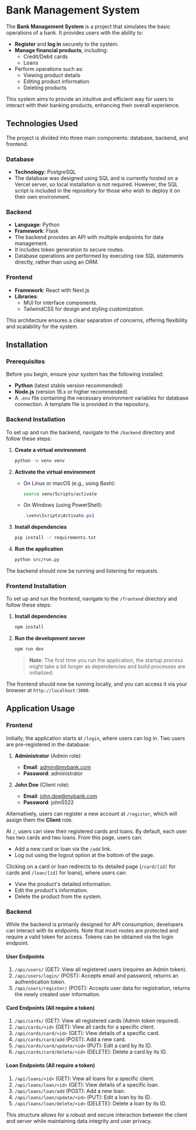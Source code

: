 # Bank Management System

The **Bank Management System** is a project that simulates the basic operations of a bank. It provides users with the ability to:

- **Register** and **log in** securely to the system.
- **Manage financial products**, including:
  - Credit/Debit cards
  - Loans
- Perform operations such as:
  - Viewing product details
  - Editing product information
  - Deleting products

This system aims to provide an intuitive and efficient way for users to interact with their banking products, enhancing their overall experience.

## Technologies Used

The project is divided into three main components: database, backend, and frontend.

### Database

- **Technology**: PostgreSQL
- The database was designed using SQL and is currently hosted on a Vercel server, so local installation is not required. However, the SQL script is included in the repository for those who wish to deploy it on their own environment.

### Backend

- **Language**: Python
- **Framework**: Flask
- The backend provides an API with multiple endpoints for data management.
- It includes token generation to secure routes.
- Database operations are performed by executing raw SQL statements directly, rather than using an ORM.

### Frontend

- **Framework**: React with Next.js
- **Libraries**:
  - MUI for interface components.
  - TailwindCSS for design and styling customization.

This architecture ensures a clear separation of concerns, offering flexibility and scalability for the system.

## Installation

### Prerequisites

Before you begin, ensure your system has the following installed:

- **Python** (latest stable version recommended)
- **Node.js** (version 16.x or higher recommended)
- A `.env` file containing the necessary environment variables for database connection. A template file is provided in the repository.

### Backend Installation

To set up and run the backend, navigate to the `/backend` directory and follow these steps:

1. **Create a virtual environment**
   ```bash
   python -m venv venv
   ```

2. **Activate the virtual environment**
   - On Linux or macOS (e.g., using Bash):
     ```bash
     source venv/Scripts/activate
     ```
   - On Windows (using PowerShell):
     ```powershell
     .\venv\Scripts\Activate.ps1
     ```

3. **Install dependencies**
   ```bash
   pip install -r requirements.txt
   ```

4. **Run the application**
   ```bash
   python src/run.py
   ```

The backend should now be running and listening for requests.

### Frontend Installation

To set up and run the frontend, navigate to the `/frontend` directory and follow these steps:

1. **Install dependencies**
   ```bash
   npm install
   ```

2. **Run the development server**
   ```bash
   npm run dev
   ```

   > **Note**: The first time you run the application, the startup process might take a bit longer as dependencies and build processes are initialized.

The frontend should now be running locally, and you can access it via your browser at `http://localhost:3000`.

## Application Usage

### Frontend

Initially, the application starts at `/login`, where users can log in. Two users are pre-registered in the database:

1. **Administrator** (Admin role):
   - **Email**: admin@mybank.com
   - **Password**: administrator

2. **John Doe** (Client role):
   - **Email**: john.doe@mybank.com
   - **Password**: john5522

Alternatively, users can register a new account at `/register`, which will assign them the **Client** role.

At `/`, users can view their registered cards and loans. By default, each user has two cards and two loans. From this page, users can:

- Add a new card or loan via the `/add` link.
- Log out using the logout option at the bottom of the page.

Clicking on a card or loan redirects to its detailed page (`/card/[id]` for cards and `/loan/[id]` for loans), where users can:

- View the product's detailed information.
- Edit the product's information.
- Delete the product from the system.

### Backend

While the backend is primarily designed for API consumption, developers can interact with its endpoints. Note that most routes are protected and require a valid token for access. Tokens can be obtained via the login endpoint.

#### User Endpoints

1. `/api/users/` (GET): View all registered users (requires an Admin token).
2. `/api/users/login/` (POST): Accepts email and password, returns an authentication token.
3. `/api/users/register/` (POST): Accepts user data for registration, returns the newly created user information.

#### Card Endpoints (All require a token)

1. `/api/cards/` (GET): View all registered cards (Admin token required).
2. `/api/cards/<id>` (GET): View all cards for a specific client.
3. `/api/cards/card/<id>` (GET): View details of a specific card.
4. `/api/cards/card/add` (POST): Add a new card.
5. `/api/cards/card/update/<id>` (PUT): Edit a card by its ID.
6. `/api/cards/card/delete/<id>` (DELETE): Delete a card by its ID.

#### Loan Endpoints (All require a token)

1. `/api/loans/<id>` (GET): View all loans for a specific client.
2. `/api/loans/loan/<id>` (GET): View details of a specific loan.
3. `/api/loans/loan/add` (POST): Add a new loan.
4. `/api/loans/loan/update/<id>` (PUT): Edit a loan by its ID.
5. `/api/loans/loan/delete/<id>` (DELETE): Delete a loan by its ID.

This structure allows for a robust and secure interaction between the client and server while maintaining data integrity and user privacy.


